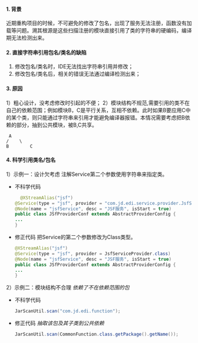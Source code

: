 #### 1. 背景

近期重构项目的时候，不可避免的修改了包名，出现了服务无法注册，函数没有加载等问题。溯其根源是这些扫描注册的模块直接引用了类的字符串的硬编码，编译期无法检测出来。

#### 2. 直接字符串引用包名/类名的缺陷

1) 修改包名/类名时，IDE无法找出字符串引用并修改；
2) 修改包名/类名后，相关的错误无法通过编译检测出来；

#### 3. 原因

1）粗心设计，没考虑修改时引起的不便；
2）模块结构不规范,需要引用的类不在自己的依赖范围；例如模块B，C是平行关系，互相不依赖。此时如果B要应用C中的某个类，则只能通过字符串来引用才能避免编译器报错。本情况需要考虑把B依赖的部分，抽到公共模块，被B,C共享。

```text
 A
/    \
B        C
```

#### 4. 科学引用类名/包名

   1）示例一：设计欠考虑
   注解Service第二个参数使用字符串来指定类。

* 不科学代码
  
  ```java
    @XStreamAlias("jsf")
  @Service(type = "jsf", provider = "com.jd.edi.service.provider.JsfServiceProvider")
  @Node(name = "jsfService", desc = "JSF服务", isStart = true)
  public class JSfProviderConf extends AbstractProviderConfig {
  ...
  }
  ```

* 修正代码
  把Service的第二个参数修改为Class类型。
  
  ```java
  @XStreamAlias("jsf")
  @Service(type = "jsf", provider = JsfServiceProvider.class)
  @Node(name = "jsfService", desc = "JSF服务", isStart = true)
  public class JSfProviderConf extends AbstractProviderConfig {
  ...
  }
  ```

2）示例二：模块结构不合理
*依赖了不在依赖范围的包*

* 不科学代码
  
  ```java
  JarScanUtil.scan("com.jd.edi.function");
  ```

* 修正代码
  *抽取该包及其子类到公共依赖*
  
  ```java
  JarScanUtil.scan(CommonFunction.class.getPackage().getName());
  ```
